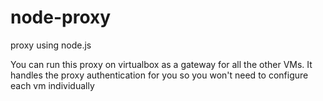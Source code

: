 # node-proxy
proxy using node.js

You can run this proxy on virtualbox as a gateway for all the other VMs. It handles the proxy authentication for you so you won't need to configure each vm individually
